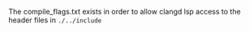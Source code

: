The compile_flags.txt exists in order to allow clangd lsp access to the header files in ``./../include``
